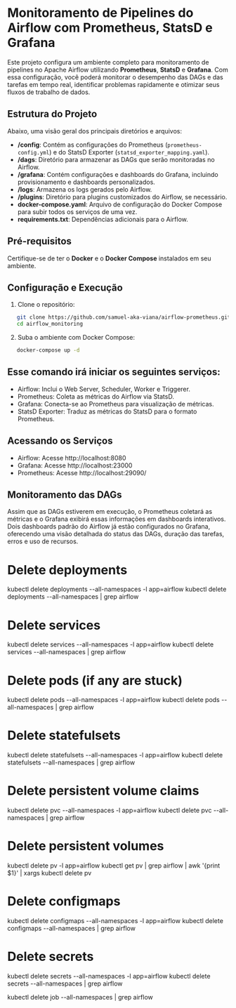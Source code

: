 # Monitoramento de Pipelines do Airflow com Prometheus, StatsD e Grafana

Este projeto configura um ambiente completo para monitoramento de pipelines no Apache Airflow utilizando **Prometheus**, **StatsD** e **Grafana**. Com essa configuração, você poderá monitorar o desempenho das DAGs e das tarefas em tempo real, identificar problemas rapidamente e otimizar seus fluxos de trabalho de dados.

## Estrutura do Projeto

Abaixo, uma visão geral dos principais diretórios e arquivos:

- **/config**: Contém as configurações do Prometheus (`prometheus-config.yml`) e do StatsD Exporter (`statsd_exporter_mapping.yaml`).
- **/dags**: Diretório para armazenar as DAGs que serão monitoradas no Airflow.
- **/grafana**: Contém configurações e dashboards do Grafana, incluindo provisionamento e dashboards personalizados.
- **/logs**: Armazena os logs gerados pelo Airflow.
- **/plugins**: Diretório para plugins customizados do Airflow, se necessário.
- **docker-compose.yaml**: Arquivo de configuração do Docker Compose para subir todos os serviços de uma vez.
- **requirements.txt**: Dependências adicionais para o Airflow.

## Pré-requisitos

Certifique-se de ter o **Docker** e o **Docker Compose** instalados em seu ambiente.

## Configuração e Execução

1. Clone o repositório:
```bash
   git clone https://github.com/samuel-aka-viana/airflow-prometheus.git
   cd airflow_monitoring
```
2. Suba o ambiente com Docker Compose:
```bash
   docker-compose up -d
```

## Esse comando irá iniciar os seguintes serviços:

* Airflow: Inclui o Web Server, Scheduler, Worker e Triggerer.
* Prometheus: Coleta as métricas do Airflow via StatsD.
* Grafana: Conecta-se ao Prometheus para visualização de métricas.
* StatsD Exporter: Traduz as métricas do StatsD para o formato Prometheus.

## Acessando os Serviços

* Airflow: Acesse http://localhost:8080
* Grafana: Acesse http://localhost:23000 
* Prometheus: Acesse http://localhost:29090/
## Monitoramento das DAGs

Assim que as DAGs estiverem em execução, o Prometheus coletará as métricas e o Grafana exibirá essas informações em dashboards interativos. Dois dashboards padrão do Airflow já estão configurados no Grafana, oferecendo uma visão detalhada do status das DAGs, duração das tarefas, erros e uso de recursos.


# Delete deployments
kubectl delete deployments --all-namespaces -l app=airflow
kubectl delete deployments --all-namespaces | grep airflow

# Delete services
kubectl delete services --all-namespaces -l app=airflow
kubectl delete services --all-namespaces | grep airflow

# Delete pods (if any are stuck)
kubectl delete pods --all-namespaces -l app=airflow
kubectl delete pods --all-namespaces | grep airflow

# Delete statefulsets
kubectl delete statefulsets --all-namespaces -l app=airflow
kubectl delete statefulsets --all-namespaces | grep airflow

# Delete persistent volume claims
kubectl delete pvc --all-namespaces -l app=airflow
kubectl delete pvc --all-namespaces | grep airflow

# Delete persistent volumes
kubectl delete pv -l app=airflow
kubectl get pv | grep airflow | awk '{print $1}' | xargs kubectl delete pv

# Delete configmaps
kubectl delete configmaps --all-namespaces -l app=airflow
kubectl delete configmaps --all-namespaces | grep airflow

# Delete secrets
kubectl delete secrets --all-namespaces -l app=airflow
kubectl delete secrets --all-namespaces | grep airflow


kubectl delete job --all-namespaces | grep airflow
